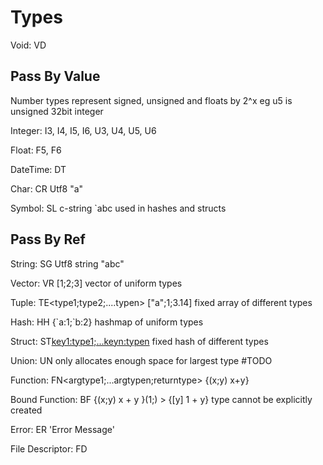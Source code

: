 
# Types
Void: VD

## Pass By Value

Number types represent signed, unsigned and floats by 2^x eg u5 is unsigned 32bit integer

Integer: I3, I4, I5, I6, U3, U4, U5, U6

Float: F5, F6

DateTime: DT

Char: CR Utf8 "a"

Symbol: SL c-string \`abc used in hashes and structs

## Pass By Ref

String: SG Utf8 string "abc"

Vector: VR<type> [1;2;3] vector of uniform types

Tuple: TE<type1;type2;....typen> ["a";1;3.14] fixed array of different types

Hash: HH<type> {\`a:1;\`b:2} hashmap of uniform types

Struct: ST<key1:type1;...keyn:typen> fixed hash of different types

Union: UN<st> only allocates enough space for largest type #TODO

Function: FN<argtype1;...argtypen;returntype> {(x;y) x+y}

Bound Function: BF<fn> {(x;y) x + y }(1;) > {[y] 1 + y} type cannot be explicitly created

Error: ER 'Error Message'

File Descriptor: FD
